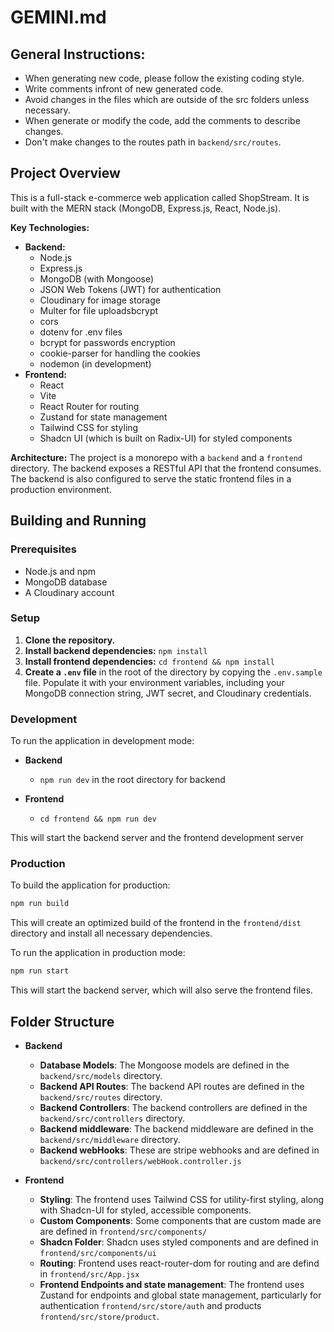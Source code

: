 # GEMINI.md

## General Instructions:

- When generating new code, please follow the existing coding style.
- Write comments infront of new generated code.
- Avoid changes in the files which are outside of the src folders unless necessary.
- When generate or modify the code, add the comments to describe changes.
- Don't make changes to the routes path in `backend/src/routes`.

## Project Overview

This is a full-stack e-commerce web application called ShopStream. It is built with the MERN stack (MongoDB, Express.js, React, Node.js).

**Key Technologies:**

- **Backend:**
  - Node.js
  - Express.js
  - MongoDB (with Mongoose)
  - JSON Web Tokens (JWT) for authentication
  - Cloudinary for image storage
  - Multer for file uploadsbcrypt
  - cors
  - dotenv for .env files
  - bcrypt for passwords encryption
  - cookie-parser for handling the cookies
  - nodemon (in development)
- **Frontend:**
  - React
  - Vite
  - React Router for routing
  - Zustand for state management
  - Tailwind CSS for styling
  - Shadcn UI (which is built on Radix-UI) for styled components

**Architecture:**
The project is a monorepo with a `backend` and a `frontend` directory. The backend exposes a RESTful API that the frontend consumes. The backend is also configured to serve the static frontend files in a production environment.

## Building and Running

### Prerequisites

- Node.js and npm
- MongoDB database
- A Cloudinary account

### Setup

1.  **Clone the repository.**
2.  **Install backend dependencies:**
    `npm install`
3.  **Install frontend dependencies:**
    `cd frontend && npm install`
4.  **Create a `.env` file** in the root of the directory by copying the `.env.sample` file. Populate it with your environment variables, including your MongoDB connection string, JWT secret, and Cloudinary credentials.

### Development

To run the application in development mode:

- **Backend**

  - `npm run dev` in the root directory for backend

- **Frontend**
  - `cd frontend && npm run dev`

This will start the backend server and the frontend development server

### Production

To build the application for production:

```bash
npm run build
```

This will create an optimized build of the frontend in the `frontend/dist` directory and install all necessary dependencies.

To run the application in production mode:

```bash
npm run start
```

This will start the backend server, which will also serve the frontend files.

## Folder Structure

- **Backend**

  - **Database Models**: The Mongoose models are defined in the `backend/src/models` directory.
  - **Backend API Routes**: The backend API routes are defined in the `backend/src/routes` directory.
  - **Backend Controllers**: The backend controllers are defined in the `backend/src/controllers` directory.
  - **Backend middleware**: The backend middleware are defined in the `backend/src/middleware` directory.
  - **Backend webHooks**: These are stripe webhooks and are defined in `backend/src/controllers/webHook.controller.js`

- **Frontend**

  - **Styling**: The frontend uses Tailwind CSS for utility-first styling, along with Shadcn-UI for styled, accessible components.
  - **Custom Components**: Some components that are custom made are are defined in `frontend/src/components/`
  - **Shadcn Folder**: Shadcn uses styled components and are defined in `frontend/src/components/ui`
  - **Routing**: Frontend uses react-router-dom for routing and are defind in `frontend/src/App.jsx`
  - **Frontend Endpoints and state management**: The frontend uses Zustand for endpoints and global state management, particularly for authentication `frontend/src/store/auth` and products `frontend/src/store/product`.
